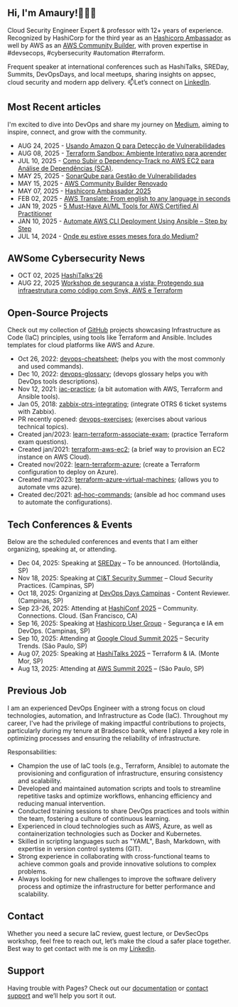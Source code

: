 ## Hi, I'm Amaury!👏👏👏

Cloud Security Engineer Expert & professor with 12+ years of experience. Recognized by HashiCorp for the third year as an [Hashicorp Ambassador](https://www.hashicorp.com/en/ambassador) as well by AWS as an [AWS Community Builder](https://builder.aws.com/connect/community/community-builders), with proven expertise in #devsecops, #cybersecurity #automation #terraform. 

Frequent speaker at international conferences such as HashiTalks, SREDay, Summits, DevOpsDays, and local meetups, sharing insights on appsec, cloud security and modern app delivery. 📫Let’s connect on [LinkedIn](https://www.linkedin.com/in/amaurybsouza/).

## Most Recent articles
I'm excited to dive into DevOps and share my journey on [Medium](https://amaurybsouza.medium.com/), aiming to inspire, connect, and grow with the community.
- AUG 24, 2025 - [Usando Amazon Q para Detecção de Vulnerabilidades](https://amaurybsouza.medium.com/usando-amazon-q-para-detec%C3%A7%C3%A3o-de-vulnerabilidades-703eab813dd2)
- AUG 08, 2025 - [Terraform Sandbox: Ambiente Interativo para aprender](https://amaurybsouza.medium.com/terraform-sandbox-ambiente-interativo-para-aprender-1e1ebd4588da)
- JUL 10, 2025 - [Como Subir o Dependency-Track no AWS EC2 para Análise de Dependências (SCA)](https://amaurybsouza.medium.com/security-first-como-subir-o-dependency-track-no-aws-ec2-para-an%C3%A1lise-de-depend%C3%AAncias-sca-14b85f0474e1).
- MAY 25, 2025 - [SonarQube para Gestão de Vulnerabilidades](https://amaurybsouza.medium.com/sonarqube-para-gest%C3%A3o-de-vulnerabilidades-48b5e8661784)
- MAY 15, 2025 - [AWS Community Builder Renovado](https://amaurybsouza.medium.com/aws-community-builder-renovado-60221fa5fb0c)
- MAY 07, 2025 - [Hashicorp Ambassador 2025](https://amaurybsouza.medium.com/hashicorp-ambassador-2025-c5e77f7b33dc)
- FEB 02, 2025 - [AWS Translate: From english to any language in seconds](https://community.aws/content/2sV489BjzB0mLBLvRfLCbejRBnK/aws-translate-from-english-to-any-language-in-seconds)
- JAN 19, 2025 - [5 Must-Have AI/ML Tools for AWS Certified AI Practitioner](https://community.aws/content/2ro2cXtVxEhhuzPptwZ0Lny5w2I/5-must-have-ai-ml-tools-for-aws-certified-ai-practitioner)
- JAN 10, 2025 - [Automate AWS CLI Deployment Using Ansible – Step by Step](https://community.aws/content/2rGOv0VY5bSbxI4HEXTjQisRU8L/automate-aws-cli-deployment-using-ansible-step-by-step)
- JUL 14, 2024 - [Onde eu estive esses meses fora do Medium?](https://amaurybsouza.medium.com/onde-eu-estive-esses-meses-fora-do-medium-9c70dbe12800)

## AWSome Cybersecurity News
- OCT 02, 2025 [HashiTalks'26](https://amauryborgessouza.substack.com/p/hashitalks26)
- AUG 22, 2025 [Workshop de segurança a vista: Protegendo sua infraestrutura como código com Snyk, AWS e Terraform](https://amauryborgessouza.substack.com/p/workshop-de-seguranca-a-vista-protegendo)
  
## Open-Source Projects
Check out my collection of [GitHub](https://github.com/amaurybsouza) projects showcasing Infrastructure as Code (IaC) principles, using tools like Terraform and Ansible. Includes templates for cloud platforms like AWS and Azure.
- Oct 26, 2022: [devops-cheatsheet](https://github.com/amaurybsouza/devops-cheatsheet); (helps you with the most commonly and used commands).
- Dec 10, 2022: [devops-glossary](https://github.com/Kubernetes-Tutorialz/devops-glossary); (devops glossary helps you with DevOps tools descriptions).
- Nov 12, 2021: [iac-practice](https://github.com/amaurybsouza/iac-practice); (a bit automation with AWS, Terraform and Ansible tools).
- Jan 05, 2018: [zabbix-otrs-integrating](https://github.com/amaurybsouza/zabbix-otrs-integrating); (integrate OTRS 6 ticket systems with Zabbix).
- PR recently opened: [devops-exercises](https://github.com/bregman-arie/devops-exercises#scripts); (exercises about various technical topics).
- Created jan/2023: [learn-terraform-associate-exam](https://github.com/Terraform-Tutorials/learn-terraform-associate-exam); (practice Terraform exam questions).
- Created jan/2021: [terraform-aws-ec2](https://github.com/Terraform-Tutorials/terraform-aws-ec2); (a brief way to provision an EC2 instance on AWS Cloud).
- Created nov/2022: [learn-terraform-azure](https://github.com/Terraform-Tutorials/learn-terraform-azure); (create a Terraform configuration to deploy on Azure).
- Created mar/2023: [terraform-azure-virtual-machines](https://github.com/Terraform-Tutorials/terraform-azure-virtual-machines); (allows you to automate vms azure).
- Created dec/2021: [ad-hoc-commands](https://github.com/Ansible-Tutorials/ad-hoc-commands); (ansible ad hoc command uses to automate the configurations).

## Tech Conferences & Events
Below are the scheduled conferences and events that I am either organizing, speaking at, or attending.
- Dec 04, 2025: Speaking at [SREDay](https://sreday.com/) – To be announced. (Hortolândia, SP)
- Nov 18, 2025: Speaking at [CI&T Security Summer](https://ciandt.com/br/pt-br/home) – Cloud Security Practices. (Campinas, SP)
- Oct 18, 2025: Organizing at [DevOps Days Campinas](https://devopsdays.org/events/2025-campinas/welcome/) - Content Reviewer. (Campinas, SP)
- Sep 23-26, 2025: Attending at [HashiConf 2025](https://www.hashicorp.com/conferences/hashiconf/register) – Community. Connections. Cloud. (San Francisco, CA)
- Sep 16, 2025: Speaking at [Hashicorp User Group](https://www.sympla.com.br/evento/meetup-de-comunidade-seguranca-e-ia-em-devops-desafios-e-possibilidades/3087539?referrer=www.linkedin.com&referrer=www.linkedin.com&share_id=copiarlink&referrer=www.meetup.com&share_id=copiarlink) - Segurança e IA em DevOps. (Campinas, SP)
- Sep 10, 2025: Attending at [Google Cloud Summit 2025](https://cloudonair.withgoogle.com/events/google-cloud-summit-brasil-2025) – Security Trends. (São Paulo, SP)
- Aug 07, 2025: Speaking at [HashiTalks 2025](https://events.hashicorp.com/hashitalksbrasil) – Terraform & IA. (Monte Mor, SP)
- Aug 13, 2025: Attending at [AWS Summit 2025](https://aws.amazon.com/pt/events/summits/?awsf.events-location=*all&awsf.events-series=*all) – (São Paulo, SP)

## Previous Job
I am an experienced DevOps Engineer with a strong focus on cloud technologies, automation, and Infrastructure as Code (IaC). Throughout my career, I've had the privilege of making impactful contributions to projects, particularly during my tenure at Bradesco bank, where I played a key role in optimizing processes and ensuring the reliability of infrastructure.

Responsabilities:
- Champion the use of IaC tools (e.g., Terraform, Ansible) to automate the provisioning and configuration of infrastructure, ensuring consistency and scalability.
- Developed and maintained automation scripts and tools to streamline repetitive tasks and optimize workflows, enhancing efficiency and reducing manual intervention.
- Conducted training sessions to share DevOps practices and tools within the team, fostering a culture of continuous learning.
- Experienced in cloud technologies such as AWS, Azure, as well as containerization technologies such as Docker and Kubernetes. 
- Skilled in scripting languages such as "YAML", Bash, Markdown, with expertise in version control systems (GIT).
- Strong experience in collaborating with cross-functional teams to achieve common goals and provide innovative solutions to complex problems. 
- Always looking for new challenges to improve the software delivery process and optimize the infrastructure for better performance and scalability.

## Contact
Whether you need a secure IaC review, guest lecture, or DevSecOps workshop, feel free to reach out, let’s make the cloud a safer place together. Best way to get contact with me is on my [Linkedin](https://www.linkedin.com/in/amaurybsouza/). 

## Support
Having trouble with Pages? Check out our [documentation](https://docs.github.com/categories/github-pages-basics/) or [contact support](https://support.github.com/contact) and we’ll help you sort it out.  
